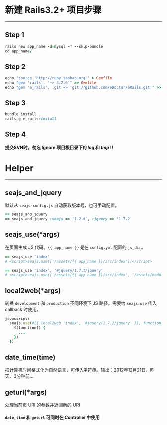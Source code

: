 # 新建 Rails3.2+ 项目步骤
***

## Step 1

```ruby
rails new app_name -d=mysql -T --skip-bundle
cd app_name/
```

## Step 2

```ruby
echo "source 'http://ruby.taobao.org'" > Gemfile
echo "gem 'rails', '~> 3.2.6'" >> Gemfile
echo "gem 'e_rails', :git => 'git://github.com/eDoctor/eRails.git'" >> Gemfile
```

## Step 3

```ruby
bundle install
rails g e_rails:install
```

## Step 4

#### 提交SVN时，勿忘 Ignore 项目根目录下的 *log* 和 *tmp* !!



# Helper
***

## seajs_and_jquery

默认从 `seajs-config.js` 自动获取版本号，也可手动配置。

```ruby
== seajs_and_jquery
== seajs_and_jquery :seajs => '1.2.0', :jquery => '1.7.2'
```

## seajs_use(*args)

在页面生成 JS 代码。`{{ app_name }}` 是在 `config.yml` 配置的 `js_dir`。

```ruby
== seajs_use 'index'
# <script>seajs.use(['/assets/{{ app_name }}/src/index'])</script>

== seajs_use 'index', '#jquery/1.7.2/jquery'
# <script>seajs.use(['/assets/{{ app_name }}/src/index', '/assets/modules/jquery/1.7.2/jquery'])</script>
```

## local2web(*args)

转换 `development` 和 `production` 不同环境下 JS 路径。需要给 `seajs.use` 传入 callback 时使用。

```ruby
javascript:
  seajs.use(#{{ local2web 'index', '#jquery/1.7.2/jquery' }}, function(i, $) {
    $(function() {
      ...
    })
  })
```

## date_time(time)

把计算机时间格式化为自然语言，可传入字符串。输出：2012年12月21日、昨天、3分钟前...

## geturl(*args)

处理当前页 URI 的参数并返回新的 URI

#### `date_time` 和 `geturl` 可同时在 Controller 中使用
